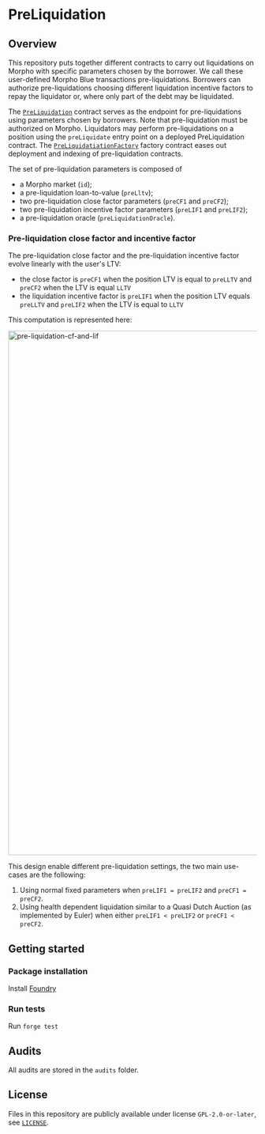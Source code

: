 # PreLiquidation
## Overview

This repository puts together different contracts to carry out liquidations on Morpho with specific parameters chosen by the borrower. 
We call these user-defined Morpho Blue transactions pre-liquidations.
Borrowers can authorize pre-liquidations choosing different liquidation incentive factors to repay the liquidator or, where only part of the debt may be liquidated.

The [`PreLiquidation`](./src/PreLiquidation.sol) contract serves as the endpoint for pre-liquidations using parameters chosen by borrowers.
Note that pre-liquidation must be authorized on Morpho. Liquidators may perform pre-liquidations on a position using the `preLiquidate` entry point on a deployed PreLiquidation contract.
The [`PreLiquidatiationFactory`](./src/PreLiquidatiationFactory.sol) factory contract eases out deployment and indexing of pre-liquidation contracts.

The set of pre-liquidation parameters is composed of
- a Morpho market (`id`);
- a pre-liquidation loan-to-value (`preLltv`);
- two pre-liquidation close factor parameters (`preCF1` and `preCF2`);
- two pre-liquidation incentive factor parameters (`preLIF1` and `preLIF2`);
- a pre-liquidation oracle (`preLiquidationOracle`).


### Pre-liquidation close factor and incentive factor
The pre-liquidation close factor and the pre-liquidation incentive factor evolve linearly with the user's LTV:
- the close factor is `preCF1` when the position LTV is equal to `preLLTV` and `preCF2` when the LTV is equal `LLTV`
- the liquidation incentive factor is `preLIF1` when the position LTV equals `preLLTV` and `preLIF2` when the LTV is equal to `LLTV`

This computation is represented here:

<img width="1061" alt="pre-liquidation-cf-and-lif" src="https://github.com/user-attachments/assets/0c11c961-a046-4701-9063-9f6b84a6c3b2">

This design enable different pre-liquidation settings, the two main use-cases are the following:
1. Using normal fixed parameters when `preLIF1 = preLIF2` and `preCF1 = preCF2`.
2. Using health dependent liquidation similar to a Quasi Dutch Auction (as implemented by Euler) when either `preLIF1 < preLIF2` or `preCF1 < preCF2`.

## Getting started
### Package installation
Install [Foundry](https://book.getfoundry.sh/getting-started/installation)

### Run tests
Run `forge test`

## Audits
All audits are stored in the `audits` folder.

## License
Files in this repository are publicly available under license `GPL-2.0-or-later`, see [`LICENSE`](./LICENSE).
